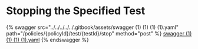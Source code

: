 # Stopping the Specified Test

{% swagger src="../../../../../.gitbook/assets/swagger (1) (1) (1) (1).yaml" path="/policies/{policyId}/test/{testId}/stop" method="post" %}
[swagger (1) (1) (1) (1).yaml](<../../../../../.gitbook/assets/swagger (1) (1) (1) (1).yaml>)
{% endswagger %}
